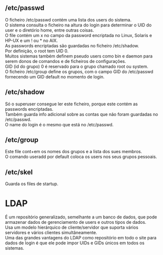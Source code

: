 ## /etc/passwd
O ficheiro /etc/passwd contém uma lista dos users do sistema.
<br />
O sistema consulta o ficheiro na altura do login para determinar o UID do user e o diretório home, entre outras coisas.
<br />
O file contém um x no campo da password encriptada no Linux, Solaris e HP-UX e um ! ou * no AIX.
<br />
As passwords encriptadas são guardadas no ficheiro /etc/shadow.
<br />
Por definição, o root tem UID 0.
<br />
Muitos sistemas também definem pseudo users como bin e daemon para serem donos  de comandos e de ficheiros de configurações.
<br />
GID (id do grupo) 0 é reservado para o grupo chamado root ou system.
<br />
O ficheiro /etc/group define os grupos, com o campo GID do /etc/passwd fornecendo um GID default no momento de login.

## /etc/shadow
Só o superuser consegue ler este ficheiro, porque este contém as passwords encriptadas.
<br />
Também guarda info adicional sobre as contas que não foram guardadas no /etc/passwd.
<br />
O name do login é o mesmo que está no /etc/passwd.

## /etc/group
Este file cont+em os nomes dos grupos e a lista dos sues membros.
<br />
O comando useradd por default coloca os users nos seus grupos pessoais.

## /etc/skel
Guarda os files de startup.

# LDAP
É um repositório generalizado, semelhante a um banco de dados, que pode armazenar dados de gerenciamento de users e outros
tipos de dados.
<br />
Usa um modelo hierárquico de cliente/servidor que suporta vários servidores e vários clientes simultâneamente.
<br />
Uma das grandes vantagens do LDAP como repositório em todo o site para dados de login é que ele pode impor UIDs e GIDs únicos
em todos os sistemas.

